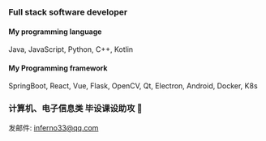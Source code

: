 ### Full stack software developer

#### My programming language

Java, JavaScript, Python, C++, Kotlin

#### My Programming framework

SpringBoot, React, Vue, Flask, OpenCV, Qt, Electron, Android, Docker, K8s

### 计算机、电子信息类 毕设课设助攻 👋

发邮件: inferno33@qq.com
